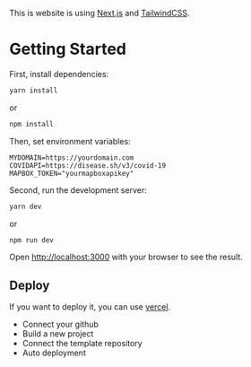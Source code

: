 This is website is using [Next.js](https://nextjs.org/) and [TailwindCSS](https://tailwindcss.com/).

# Getting Started

First, install dependencies:

```bash
yarn install
```

or

```bash
npm install
```

Then, set environment variables:

```env
MYDOMAIN=https://yourdomain.com
COVIDAPI=https://disease.sh/v3/covid-19
MAPBOX_TOKEN="yourmapboxapikey"
```

Second, run the development server:

```bash
yarn dev
```

or

```bash
npm run dev
```

Open [http://localhost:3000](http://localhost:3000) with your browser to see the result.

## Deploy

If you want to deploy it, you can use [vercel](https://vercel.com/).

- Connect your github
- Build a new project
- Connect the template repository
- Auto deployment
